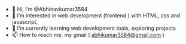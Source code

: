 - 👋 Hi, I’m @Abhinavkumar3584
- 👀 I’m interested in web development (frontend ) with HTML, css and javascript,
- 🌱 I’m currently learning web development tools, exploring projects
- 📫 How to reach me, my gmail ( abhikumar3584@gmail.com )

<!---
Abhinavkumar3584/Abhinavkumar3584 is a ✨ special ✨ repository because its `README.md` (this file) appears on your GitHub profile.
You can click the Preview link to take a look at your changes.
--->
